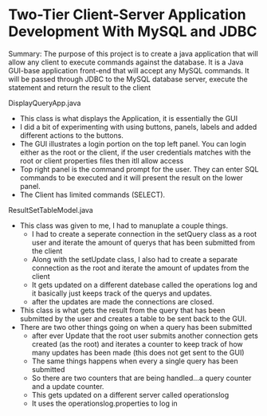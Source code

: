 # Two-Tier Client-Server Application Development With MySQL and JDBC

Summary: 
The purpose of this project is to create a java application that will allow any 
client to execute commands against the database. It is a Java GUI-base application front-end 
that will accept any MySQL commands. It will be passed through JDBC to the 
MySQL database server, execute the statement and return the result to the client 

DisplayQueryApp.java
* This class is what displays the Application, it is essentially the GUI
* I did a bit of experimenting with using buttons, panels, labels and added different actions to the buttons.
* The GUI illustrates a login portion on the top left panel. You can login either as the root or the client, if the user credentials matches with the root or client properties files then itll allow access 
* Top right panel is the command prompt for the user. They can enter SQL commands to be executed and it will present the result on the lower panel.
* The Client has limited commands (SELECT).

ResultSetTableModel.java
* This class was given to me, I had to manuplate a couple things.
  * I had to create a seperate connection in the setQuery class as a root user and iterate the amount of querys that has been submitted from the client
  * Along with the setUpdate class, I also had to create a separate connection as the root and iterate the amount of updates from the client
  * It gets updated on a different datebase called the operations log and it basically just keeps track of the querys and updates.
  * after the updates are made the connections are closed.
* This class is what gets the result from the query that has been submitted by the user and creates a table to be sent back to the GUI.
* There are two other things going on when a query has been submitted
  * after ever Update that the root user submits another connection gets created (as the root) and iterates a counter to keep track of how many updates has been made (this does not get sent to the GUI)
  * The same things happens when every a single query has been submitted
  * So there are two counters that are being handled...a query counter and a update counter.
  * This gets updated on a different server called operationslog
  * It uses the operationslog.properties to log in
